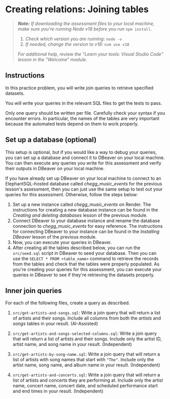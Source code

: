 # Creating relations: Joining tables

> _**Note:** If downloading the assessment files to your local machine, make sure you're running Node v18 before you run_ `npm install`.
> 
> 1. _Check which version you are running:_ `node -v`
> 2. _If needed, change the version to v18:_ `nvm use v18`
> 
> _For additional help, review the "Learn your tools: Visual Studio Code" lesson in the "Welcome" module._

## Instructions

In this practice problem, you will write join queries to retrieve specified datasets.

You will write your queries in the relevant SQL files to get the tests to pass.

Only one query should be written per file. Carefully check your syntax if you encounter errors. In particular, the names of the tables are very important because the automated tests depend on them to work properly.

## Set up a database (optional)

This setup is optional, but if you would like a way to debug your queries, you can set up a database and connect it to DBeaver on your local machine. You can then execute any queries you write for this assessment and verify their outputs in DBeaver on your local machine.

If you have already set up DBeaver on your local machine to connect to an ElephantSQL-hosted database called _chegg_music_events_ for the previous lesson's assessment, then you can just use the same setup to test out your queries for this assessment. Otherwise, follow the steps below:

1. Set up a new instance called _chegg_music_events_ on Render. The instructions for creating a new database instance can be found in the _Creating and deleting databases_ lesson of the previous module.
2. Connect DBeaver to your database instance and rename the database connection to _chegg_music_events_ for easy reference. The instructions for connecting DBeaver to your instance can be found in the _Installing DBeaver_ lesson of the previous module.
3. Now, you can execute your queries in DBeaver.
4. After creating all the tables described below, you can run the `src/seed.sql` script in DBeaver to seed your database. Then you can use the `SELECT * FROM <table_name>` command to retrieve the records from the tables and check that the tables were properly populated. As you're creating your queries for this assessment, you can execute your queries in DBeaver to see if they're retrieving the datasets properly.

## Inner join queries

For each of the following files, create a query as described.

1. `src/get-artists-and-songs.sql`: Write a join query that will return a list of artists and their songs. Include all columns from both the _artists_ and _songs_ tables in your result. (AI-Assisted)
    
2. `src/get-artists-and-songs-selected-columns.sql`: Write a join query that will return a list of artists and their songs. Include only the artist ID, artist name, and song name in your result. (Independent)
    
3. `src/get-artists-by-song-name.sql`: Write a join query that will return a list of artists with song names that start with `"The"`. Include only the artist name, song name, and album name in your result. (Independent)
    
4. `src/get-artists-and-concerts.sql`: Write a join query that will return a list of artists and concerts they are performing at. Include only the artist name, concert name, concert date, and scheduled performance start and end times in your result. (Independent)